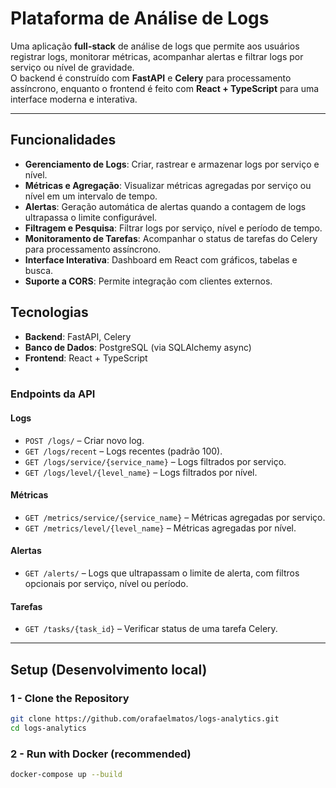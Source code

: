 # Plataforma de Análise de Logs
Uma aplicação **full-stack** de análise de logs que permite aos usuários registrar logs, monitorar métricas, acompanhar alertas e filtrar logs por serviço ou nível de gravidade.  
O backend é construído com **FastAPI** e **Celery** para processamento assíncrono, enquanto o frontend é feito com **React + TypeScript** para uma interface moderna e interativa.

---


## Funcionalidades

- **Gerenciamento de Logs**: Criar, rastrear e armazenar logs por serviço e nível.  
- **Métricas e Agregação**: Visualizar métricas agregadas por serviço ou nível em um intervalo de tempo.  
- **Alertas**: Geração automática de alertas quando a contagem de logs ultrapassa o limite configurável.  
- **Filtragem e Pesquisa**: Filtrar logs por serviço, nível e período de tempo.  
- **Monitoramento de Tarefas**: Acompanhar o status de tarefas do Celery para processamento assíncrono.  
- **Interface Interativa**: Dashboard em React com gráficos, tabelas e busca.  
- **Suporte a CORS**: Permite integração com clientes externos.


## Tecnologias

- **Backend**: FastAPI, Celery   
- **Banco de Dados**: PostgreSQL (via SQLAlchemy async)  
- **Frontend**: React + TypeScript
- 

### Endpoints da API

#### Logs
- `POST /logs/` – Criar novo log.  
- `GET /logs/recent` – Logs recentes (padrão 100).  
- `GET /logs/service/{service_name}` – Logs filtrados por serviço.  
- `GET /logs/level/{level_name}` – Logs filtrados por nível.

#### Métricas
- `GET /metrics/service/{service_name}` – Métricas agregadas por serviço.  
- `GET /metrics/level/{level_name}` – Métricas agregadas por nível.

#### Alertas
- `GET /alerts/` – Logs que ultrapassam o limite de alerta, com filtros opcionais por serviço, nível ou período.

#### Tarefas
- `GET /tasks/{task_id}` – Verificar status de uma tarefa Celery.

---

## Setup (Desenvolvimento local)

### 1 - Clone the Repository
```bash
git clone https://github.com/orafaelmatos/logs-analytics.git
cd logs-analytics
```
### 2 - Run with Docker (recommended)
```bash
docker-compose up --build
```
